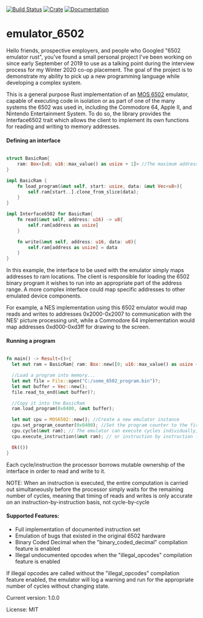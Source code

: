 [![Build Status](https://travis-ci.org/GarettCooper/emulator_6502.svg?branch=master)](https://travis-ci.org/GarettCooper/emulator_6502)
[![Crate](https://img.shields.io/crates/v/emulator_6502.svg)](https://crates.io/crates/emulator_6502)
[![Documentation](https://docs.rs/emulator_6502/badge.svg)](https://docs.rs/emulator_6502)

# emulator_6502

Hello friends, prospective employers, and people who Googled "6502 emulator rust", you've found
a small personal project I've been working on since early September of 2019 to use as a talking
point during the interview process for my Winter 2020 co-op placement. The goal of the project
is to demonstrate my ability to pick up a new programming language while developing a complex
system.

This is a general purpose Rust implementation of an [MOS 6502](https://en.wikipedia.org/wiki/MOS_Technology_6502)
emulator, capable of executing code in isolation or as part of one of the many systems the 6502
was used in, including the Commodore 64, Apple II, and Nintendo Entertainment System. To do so,
the library provides the Interface6502 trait which allows the client to implement its own
functions for reading and writing to memory addresses.

#### Defining an interface

```rust

struct BasicRam{
    ram: Box<[u8; u16::max_value() as usize + 1]> //The maximum address range of the 6502
}

impl BasicRam {
    fn load_program(&mut self, start: usize, data: &mut Vec<u8>){
        self.ram[start..].clone_from_slice(data);
    }
}

impl Interface6502 for BasicRam{
    fn read(&mut self, address: u16) -> u8{
        self.ram[address as usize]
    }

    fn write(&mut self, address: u16, data: u8){
        self.ram[address as usize] = data
    }
}

```

In this example, the interface to be used with the emulator simply maps addresses to ram locations.
The client is responsible for loading the 6502 binary program it wishes to run into an appropriate
part of the address range. A more complex interface could map specific addresses to other emulated
device components.

For example, a NES implementation using this 6502 emulator would map reads and writes to addresses
0x2000-0x2007 to communication with the NES' picture processing unit, while a Commodore 64
implementation would map addresses 0xd000-0xd3ff for drawing to the screen.

#### Running a program

```rust

fn main() -> Result<()>{
  let mut ram = BasicRam{ ram: Box::new([0; u16::max_value() as usize + 1]) };

  //Load a program into memory...
  let mut file = File::open("C:/some_6502_program.bin")?;
  let mut buffer = Vec::new();
  file.read_to_end(&mut buffer)?;

  //Copy it into the BasicRam
  ram.load_program(0x0400, &mut buffer);

  let mut cpu = MOS6502::new(); //Create a new emulator instance
  cpu.set_program_counter(0x0400); //Set the program counter to the first byte of the program in memory
  cpu.cycle(&mut ram); // The emulator can execute cycles individually, for systems that require precise timing...
  cpu.execute_instruction(&mut ram); // or instruction by instruction for a coarser approach

  Ok(())
}

```
Each cycle/instruction the processor borrows mutable ownership of the interface in order to read and write to it.

NOTE: When an instruction is executed, the entire computation is carried out simultaneously before the processor simply waits for the
remaining number of cycles, meaning that timing of reads and writes is only accurate on an instruction-by-instruction basis, not cycle-by-cycle

#### Supported Features:
* Full implementation of documented instruction set
* Emulation of bugs that existed in the original 6502 hardware
* Binary Coded Decimal when the "binary_coded_decimal" compilation feature is enabled
* Illegal undocumented opcodes when the "illegal_opcodes" compilation feature is enabled

If illegal opcodes are called without the "illegal_opcodes" compilation feature enabled, the emulator will log a warning
and run for the appropriate number of cycles without changing state.

Current version: 1.0.0

License: MIT
